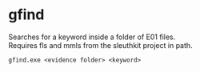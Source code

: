 # gfind
Searches for a keyword inside a folder of E01 files.\
Requires fls and mmls from the sleuthkit project in path.
```
gfind.exe <evidence folder> <keyword>
```
